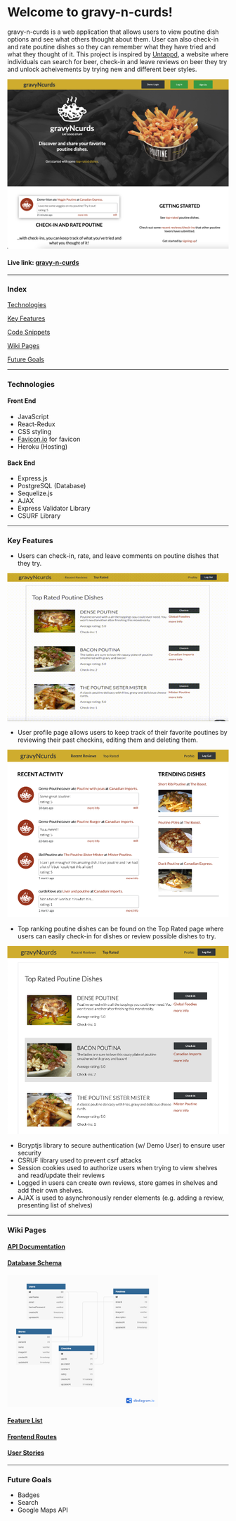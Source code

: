 # Welcome to gravy-n-curds!

gravy-n-curds is a web application that allows users to view poutine dish options and see what others thought about them. User can also check-in and rate poutine dishes so they can remember what they have tried and what they thought of it. This project is inspired by [Untappd](https://untappd.com/), a website where individuals can search for beer, check-in and leave reviews on beer they try and unlock acheivements by trying new and different beer styles.

<p align="center">
  <img src="https://github.com/verykenny/gravy-n-curds/blob/main/planning/gravyncurds.png" alt="gravy and curds home page">
</p>



#### Live link: [gravy-n-curds](https://gravy-n-curds.herokuapp.com/)
***

### Index
[Technologies](#technologies)

[Key Features](#key-features)

[Code Snippets](#code-snippets)

[Wiki Pages](#wiki-pages)

[Future Goals](#future-goals)

***

### Technologies
#### Front End
- JavaScript
- React-Redux
- CSS styling
- [Favicon.io](https://favicon.io/) for favicon
- Heroku (Hosting)

#### Back End
- Express.js
- PostgreSQL (Database)
- Sequelize.js
- AJAX
- Express Validator Library
- CSURF Library

***

### Key Features

- Users can check-in, rate, and leave comments on poutine dishes that they try.

<p align="center">
  <img src="https://github.com/verykenny/gravy-n-curds/blob/main/planning/gravyncurds_checkin.gif?raw=true" alt="gravy and curds check in and comment">
</p>


- User profile page allows users to keep track of their favorite poutines by reviewing their past checkins, editing them and deleting them.

<p align="center">
  <img src="https://github.com/verykenny/gravy-n-curds/blob/main/planning/gravyncurds_profile.png" alt="gravy and curds profile page">
</p>

- Top ranking poutine dishes can be found on the Top Rated page where users can easily check-in for dishes or review possible dishes to try.

<p align="center">
  <img src="https://github.com/verykenny/gravy-n-curds/blob/main/planning/gravyncurds_top.png?raw=true" alt="gravy and curds top rated dishes page">
</p>

- Bcryptjs library to secure authentication (w/ Demo User) to ensure user security
- CSRUF library used to prevent csrf attacks
- Session cookies used to authorize users when trying to view shelves and read/update their reviews
- Logged in users can create own reviews, store games in shelves and add their own shelves.
- AJAX is used to asynchronously render elements (e.g. adding a review, presenting list of shelves)

***

### Wiki Pages
#### [API Documentation](https://github.com/verykenny/gravy-n-curds/wiki/API-Route-Documentation)
#### [Database Schema](https://github.com/verykenny/gravy-n-curds/wiki/Database-Schema)
<img src="https://github.com/verykenny/gravy-n-curds/blob/main/planning/database-schema.png?raw=true" alt="database-schema.png" height="300">

#### [Feature List](https://github.com/verykenny/gravy-n-curds/wiki/Feature-List)
#### [Frontend Routes](https://github.com/verykenny/gravy-n-curds/wiki/Front-End-Routes)
#### [User Stories](https://github.com/verykenny/gravy-n-curds/wiki/User-Stories)

***

### Future Goals
- Badges
- Search
- Google Maps API
